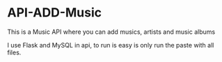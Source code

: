 # API-ADD-Music
This is a Music API where you can add musics, artists and music albums 

I use Flask and MySQL in api, to run is easy is only run the paste with all files.
